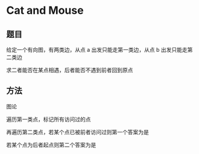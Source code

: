 # Cat and Mouse

## 题目

给定一个有向图，有两类边，从点 a 出发只能走第一类边，从点 b 出发只能走第二类边

求二者能否在某点相遇，后者能否不遇到前者回到原点


## 方法

图论

遍历第一类点，标记所有访问过的点

再遍历第二类点，若某个点已被前者访问过则第一个答案为是

若某个点为后者起点则第二个答案为是

